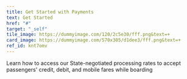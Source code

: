 ```yaml
---
title: Get Started with Payments
text: Get Started
href: "#"
target: "_self"
tile_image: https://dummyimage.com/120/2c5e30/fff.png&text=+
card_image: https://dummyimage.com/570x305/d1dee3/fff.png&text=+
ref_id: knt7omv
---
```

Learn how to access our State-negotiated processing rates to accept passengers' credit, debit, and mobile fares while boarding